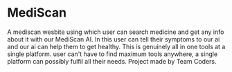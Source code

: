 # MediScan
A mediscan wesbite using which user can search medicine and get any info about it with our MediScan AI. In this user can tell their symptoms to our ai and our ai can help them to get healthy. This is genuinely all in one tools at a single platform. user can't have to find maximum tools anywhere, a single platform can possibly fulfil all their needs. Project made by Team Coders. 
